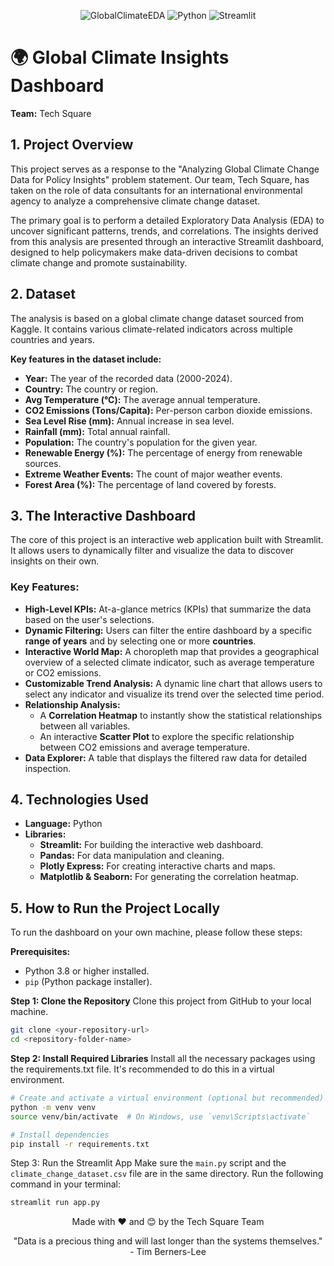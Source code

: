 <div align="center">

![GlobalClimateEDA](https://img.shields.io/badge/GlobalClimateEDA-blue) ![Python](https://img.shields.io/badge/Python-3.11+-green) ![Streamlit](https://img.shields.io/badge/Streamlit-4.8+-red)
</div>

# 🌍 Global Climate Insights Dashboard

**Team:** Tech Square

## 1. Project Overview

This project serves as a response to the "Analyzing Global Climate Change Data for Policy Insights" problem statement. Our team, Tech Square, has taken on the role of data consultants for an international environmental agency to analyze a comprehensive climate change dataset.

The primary goal is to perform a detailed Exploratory Data Analysis (EDA) to uncover significant patterns, trends, and correlations. The insights derived from this analysis are presented through an interactive Streamlit dashboard, designed to help policymakers make data-driven decisions to combat climate change and promote sustainability.

## 2. Dataset

The analysis is based on a global climate change dataset sourced from Kaggle. It contains various climate-related indicators across multiple countries and years.

**Key features in the dataset include:**
- **Year:** The year of the recorded data (2000-2024).
- **Country:** The country or region.
- **Avg Temperature (°C):** The average annual temperature.
- **CO2 Emissions (Tons/Capita):** Per-person carbon dioxide emissions.
- **Sea Level Rise (mm):** Annual increase in sea level.
- **Rainfall (mm):** Total annual rainfall.
- **Population:** The country's population for the given year.
- **Renewable Energy (%):** The percentage of energy from renewable sources.
- **Extreme Weather Events:** The count of major weather events.
- **Forest Area (%):** The percentage of land covered by forests.

## 3. The Interactive Dashboard

The core of this project is an interactive web application built with Streamlit. It allows users to dynamically filter and visualize the data to discover insights on their own.

### Key Features:
- **High-Level KPIs:** At-a-glance metrics (KPIs) that summarize the data based on the user's selections.
- **Dynamic Filtering:** Users can filter the entire dashboard by a specific **range of years** and by selecting one or more **countries**.
- **Interactive World Map:** A choropleth map that provides a geographical overview of a selected climate indicator, such as average temperature or CO2 emissions.
- **Customizable Trend Analysis:** A dynamic line chart that allows users to select any indicator and visualize its trend over the selected time period.
- **Relationship Analysis:**
    - A **Correlation Heatmap** to instantly show the statistical relationships between all variables.
    - An interactive **Scatter Plot** to explore the specific relationship between CO2 emissions and average temperature.
- **Data Explorer:** A table that displays the filtered raw data for detailed inspection.

## 4. Technologies Used

- **Language:** Python
- **Libraries:**
    - **Streamlit:** For building the interactive web dashboard.
    - **Pandas:** For data manipulation and cleaning.
    - **Plotly Express:** For creating interactive charts and maps.
    - **Matplotlib & Seaborn:** For generating the correlation heatmap.

## 5. How to Run the Project Locally

To run the dashboard on your own machine, please follow these steps:

**Prerequisites:**
- Python 3.8 or higher installed.
- `pip` (Python package installer).

**Step 1: Clone the Repository**
Clone this project from GitHub to your local machine.
```bash
git clone <your-repository-url>
cd <repository-folder-name>
```
**Step 2: Install Required Libraries**
Install all the necessary packages using the requirements.txt file. It's recommended to do this in a virtual environment.
```bash
# Create and activate a virtual environment (optional but recommended)
python -m venv venv
source venv/bin/activate  # On Windows, use `venv\Scripts\activate`

# Install dependencies
pip install -r requirements.txt
```

Step 3: Run the Streamlit App
Make sure the `main.py` script and the `climate_change_dataset.csv` file are in the same directory. Run the following command in your terminal:
```Bash
streamlit run app.py
```

<div align="center">
Made with ❤️ and 😊 by the Tech Square Team

"Data is a precious thing and will last longer than the systems themselves." - Tim Berners-Lee

</div>